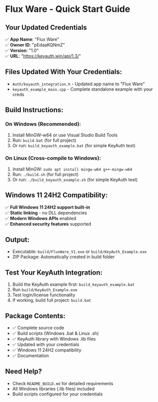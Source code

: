 # Flux Ware - Quick Start Guide

## Your Updated Credentials
✅ **App Name**: "Flux Ware"  
✅ **Owner ID**: "pEdaaKQNmZ"  
✅ **Version**: "1.0"  
✅ **URL**: "https://keyauth.win/api/1.3/"

## Files Updated With Your Credentials:
- `Auth/keyauth_integration.h` - Updated app name to "Flux Ware"
- `keyauth_example_main.cpp` - Complete standalone example with your creds

## Build Instructions:

### On Windows (Recommended):
1. Install MinGW-w64 or use Visual Studio Build Tools
2. Run: `build.bat` (for full project)
3. Or run: `build_keyauth_example.bat` (for simple KeyAuth test)

### On Linux (Cross-compile to Windows):
1. Install MinGW: `sudo apt install mingw-w64 g++-mingw-w64`
2. Run: `./build.sh` (for full project)
3. Or run: `./build_keyauth_example.sh` (for simple KeyAuth test)

## Windows 11 24H2 Compatibility:
✅ **Full Windows 11 24H2 support built-in**  
✅ **Static linking** - no DLL dependencies  
✅ **Modern Windows APIs** enabled  
✅ **Enhanced security features** supported  

## Output:
- Executable: `build/FluxWare_V1.exe` or `build/KeyAuth_Example.exe`
- ZIP Package: Automatically created in build folder

## Test Your KeyAuth Integration:
1. Build the KeyAuth example first: `build_keyauth_example.bat`
2. Run `build/KeyAuth_Example.exe`
3. Test login/license functionality
4. If working, build full project: `build.bat`

## Package Contents:
- ✅ Complete source code
- ✅ Build scripts (Windows .bat & Linux .sh)
- ✅ KeyAuth library with Windows .lib files
- ✅ Updated with your credentials
- ✅ Windows 11 24H2 compatibility
- ✅ Documentation

## Need Help?
- Check `README_BUILD.md` for detailed requirements
- All Windows libraries (.lib files) included
- Build scripts configured for your credentials